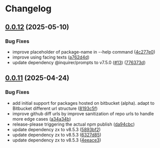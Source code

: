 # Changelog

## [0.0.12](https://github.com/WookieFPV/npm-peek/compare/v0.0.11...v0.0.12) (2025-05-10)


### Bug Fixes

* improve  placeholder of package-name in --help command ([4c277e0](https://github.com/WookieFPV/npm-peek/commit/4c277e0f7df915fb0250d65d63d02a597096f578))
* improve using facing texts ([a762d4d](https://github.com/WookieFPV/npm-peek/commit/a762d4d79d561d261b24bb71cb20d5ce4160455a))
* update dependency @inquirer/prompts to v7.5.0 ([#13](https://github.com/WookieFPV/npm-peek/issues/13)) ([776373d](https://github.com/WookieFPV/npm-peek/commit/776373d4db29f7c94993c4718eebdda222dd645e))

## [0.0.11](https://github.com/WookieFPV/npm-peek/compare/v0.0.10...v0.0.11) (2025-04-24)


### Bug Fixes

* add initial support for packages hosted on bitbucket (alpha). adapt to Bitbucket different url structure ([8193c5f](https://github.com/WookieFPV/npm-peek/commit/8193c5fe72ad7a5bca479bd335315f800bde606e))
* improve github diff urls by improve sanitization of repo urls to handle more edge cases ([a34a34b](https://github.com/WookieFPV/npm-peek/commit/a34a34b2144dbf5ede673148ab8dbe183aab39c4))
* release-please triggering the actual npm publish ([da94cbc](https://github.com/WookieFPV/npm-peek/commit/da94cbcb02986aeb899b3eb29c03353e01a74794))
* update dependency zx to v8.5.3 ([5893bf2](https://github.com/WookieFPV/npm-peek/commit/5893bf28193be78919dee6bcb716040d2b86c0ae))
* update dependency zx to v8.5.3 ([6327d85](https://github.com/WookieFPV/npm-peek/commit/6327d85bfe2b0de058ebd2547fd2a2721761da8d))
* update dependency zx to v8.5.3 ([4eeace3](https://github.com/WookieFPV/npm-peek/commit/4eeace3653721660c96e64b6b89f37bb1355d48e))
